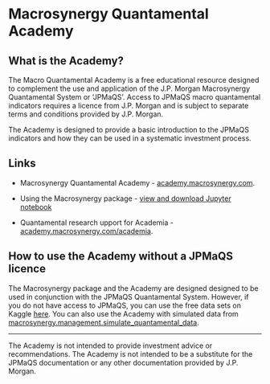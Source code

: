 # Macrosynergy Quantamental Academy

## What is the Academy?

The Macro Quantamental Academy is a free educational resource designed to complement the use and application of the J.P. Morgan Macrosynergy Quantamental System or ‘JPMaQS’. Access to JPMaQS macro quantamental indicators requires a licence from J.P. Morgan and is subject to separate terms and conditions provided by J.P. Morgan.

The Academy is designed to provide a basic introduction to the JPMaQS indicators and how they can be used in a systematic investment process.

## Links

- Macrosynergy Quantamental Academy - [academy.macrosynergy.com](https://academy.macrosynergy.com/).

- Using the Macrosynergy package - [view and download Jupyter notebook](https://academy.macrosynergy.com/academy/Introductions/Introduction%20to%20Macrosynergy%20package/_build/html/Introduction%20to%20Macrosynergy%20package.php)

- Quantamental research upport for Academia - [academy.macrosynergy.com/academia](https://academy.macrosynergy.com/academia/).

## How to use the Academy without a JPMaQS licence

The Macrosynergy package and the Academy are designed designed to be used in conjunction with the JPMaQS Quantamental System. However, if you do not have access to JPMaQS, you can use the free data sets on Kaggle [here](https://www.kaggle.com/datasets/macrosynergy/fixed-income-returns-and-macro-trends). You can also use the Academy with simulated data from [macrosynergy.management.simulate_quantamental_data](./macrosynergy/management/simulate_quantamental_data).

---

The Academy is not intended to provide investment advice or recommendations. The Academy is not intended to be a substitute for the JPMaQS documentation or any other documentation provided by J.P. Morgan.
